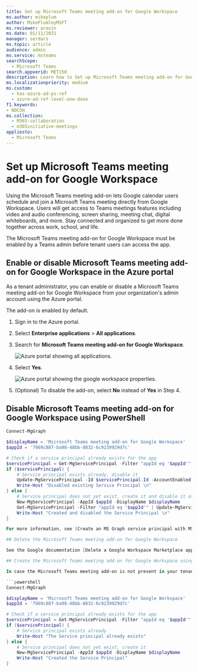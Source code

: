 ```yaml
---
title: Set up Microsoft Teams meeting add-on for Google Workspace
ms.author: mikeplum
author: MikePlumleyMSFT
ms.reviewer: aravin
ms.date: 01/11/2021
manager: serdars
ms.topic: article
audience: admin
ms.service: msteams
searchScope:
  - Microsoft Teams
search.appverid: MET150
description: Learn how to Set up Microsoft Teams meeting add-on for Google Workspace.
ms.localizationpriority: medium
ms.custom:
  - has-azure-ad-ps-ref
  - azure-ad-ref-level-one-done
f1.keywords:
- NOCSH
ms.collection: 
  - M365-collaboration
  - m365initiative-meetings
appliesto: 
  - Microsoft Teams
---
```


# Set up Microsoft Teams meeting add-on for Google Workspace

Using the Microsoft Teams meeting add-on lets Google calendar users schedule and join a Microsoft Teams meeting directly from Google Workspace. Users will get access to Teams meetings features including video and audio conferencing, screen sharing, meeting chat, digital whiteboards, and more. Stay connected and organized to get more done together across work, school, and life.

The Microsoft Teams meeting add-on for Google Workspace must be enabled by a Teams admin before tenant users can access the app.

## Enable or disable Microsoft Teams meeting add-on for Google Workspace in the Azure portal

As a tenant administrator, you can enable or disable a Microsoft Teams meeting add-on for Google Workspace from your organization's admin account using the Azure portal.

The add-on is enabled by default.

1. Sign in to the Azure portal.

2. Select **Enterprise applications** > **All applications**.

3. Search for **Microsoft Teams meeting add-on for Google Workspace**.

   ![Azure portal showing all applications.](media/aad-add-google-workspace.png)

4. Select **Yes**.

   ![Azure portal showing the google workspace properties.](media/google-workspace-properties.png)

5. (Optional) To disable the add-on, select **No** instead of **Yes** in Step 4.

## Disable Microsoft Teams meeting add-on for Google Workspace using PowerShell

```powershell
Connect-MgGraph

$displayName = 'Microsoft Teams meeting add-on for Google Workspace'
$appId = '7969c887-ba98-48bb-8832-6c9239929d7c'

# Check if a service principal already exists for the app
$servicePrincipal = Get-MgServicePrincipal -Filter "appId eq '$appId'"
if ($servicePrincipal) {
    # Service principal exists already, disable it
    Update-MgServicePrincipal -Id $servicePrincipal.Id -AccountEnabled $false
    Write-Host "Disabled existing Service Principal \n"
} else {
    # Service principal does not yet exist, create it and disable it at the same time
    New-MgServicePrincipal -AppId $appId -DisplayName $displayName
    Get-MgServicePrincipal -Filter "appId eq '$appId'" | Update-MgServicePrincipal -AccountEnabled:$false
    Write-Host "Created and disabled the Service Principal \n"
}

For more information, see [Create an MS Graph service principal with MS Graph PowerShell](/powershell/module/microsoft.graph.applications/get-mgserviceprincipal).

## Delete the Microsoft Teams meeting add-on for Google Workspace

See the Google documentation [Delete a Google Workspace Marketplace app](https://support.google.com/a/answer/6216211?hl=en) for instructions.

## Create the Microsoft Teams meeting add-on for Google Workspace using PowerShell

In case the Microsoft Teams meeting add-on is not present in your tenant, you can create it using PowerShell: 

```powershell
Connect-MgGraph

$displayName = 'Microsoft Teams meeting add-on for Google Workspace'
$appId = '7969c887-ba98-48bb-8832-6c9239929d7c'

# Check if a service principal already exists for the app
$servicePrincipal = Get-MgServicePrincipal -Filter "appId eq '$appId'"
if ($servicePrincipal) {
    # Service principal exists already
    Write-Host "The Service principal already exists"
} else {
    # Service principal does not yet exist, create it
    New-MgServicePrincipal -AppId $appId -DisplayName $displayName
    Write-Host "Created the Service Principal"
}
```
